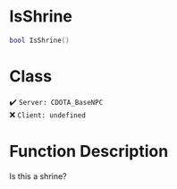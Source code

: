 # IsShrine
```lua
bool IsShrine()
```
# Class
✔️ `Server: CDOTA_BaseNPC`  
❌ `Client: undefined`  

# Function Description
Is this a shrine?
